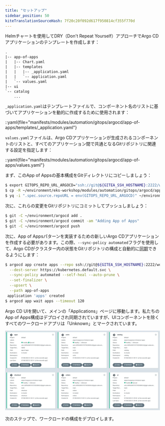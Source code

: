 ```yaml
---
title: "セットアップ"
sidebar_position: 50
kiteTranslationSourceHash: 7f20c20f092d617f950814cf355f770d
---
```


Helmチャートを使用してDRY（Don't Repeat Yourself）アプローチでArgo CDアプリケーションのテンプレートを作成します：

```text
.
|-- app-of-apps
|   |-- Chart.yaml
|   |-- templates
|   |   |-- _application.yaml
|   |   `-- application.yaml
|   `-- values.yaml
|-- ui
`-- catalog
    ...
```

`_application.yaml`はテンプレートファイルで、コンポーネント名のリストに基づいてアプリケーションを動的に作成するために使用されます：

<!-- prettier-ignore-start -->
::yaml{file="manifests/modules/automation/gitops/argocd/app-of-apps/templates/_application.yaml"}
<!-- prettier-ignore-end -->

`values.yaml`ファイルは、Argo CDアプリケーションが生成されるコンポーネントのリストと、すべてのアプリケーション間で共通となるGitリポジトリに関連する設定を指定します：

::yaml{file="manifests/modules/automation/gitops/argocd/app-of-apps/values.yaml"}

まず、このApp of Appsの基本構成をGitディレクトリにコピーしましょう：

```bash
$ export GITOPS_REPO_URL_ARGOCD="ssh://git@${GITEA_SSH_HOSTNAME}:2222/workshop-user/argocd.git"
$ cp -R ~/environment/eks-workshop/modules/automation/gitops/argocd/app-of-apps ~/environment/argocd/
$ yq -i ".spec.source.repoURL = env(GITOPS_REPO_URL_ARGOCD)" ~/environment/argocd/app-of-apps/values.yaml
```

次に、これらの変更をGitリポジトリにコミットしてプッシュしましょう：

```bash wait=10
$ git -C ~/environment/argocd add .
$ git -C ~/environment/argocd commit -am "Adding App of Apps"
$ git -C ~/environment/argocd push
```

次に、App of Appsパターンを実装するための新しいArgo CDアプリケーションを作成する必要があります。この際、`--sync-policy automated`フラグを使用して、Argo CDがクラスター内の状態をGitリポジトリの構成と自動的に[同期](https://argo-cd.readthedocs.io/en/stable/user-guide/auto_sync/)できるようにします：

```bash
$ argocd app create apps --repo ssh://git@${GITEA_SSH_HOSTNAME}:2222/workshop-user/argocd.git \
  --dest-server https://kubernetes.default.svc \
  --sync-policy automated --self-heal --auto-prune \
  --set-finalizer \
  --upsert \
  --path app-of-apps
 application 'apps' created
$ argocd app wait apps --timeout 120
```

Argo CD UIを開いて、メインの「Applications」ページに移動します。私たちのApp of Apps構成はデプロイされ同期されていますが、UIコンポーネントを除くすべてのワークロードアプリは「Unknown」とマークされています。

![argocd-ui-apps.png](assets/argocd-ui-apps-unknown.webp)

次のステップで、ワークロードの構成をデプロイします。
